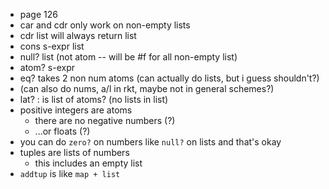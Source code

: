 * page 126
* car and cdr only work on non-empty lists
* cdr list will always return list
* cons s-expr list
* null? list (not atom -- will be #f for all non-empty list)
* atom? s-expr
* eq? takes 2 non num atoms (can actually do lists, but i guess shouldn't?)
* (can also do nums, a/l in rkt, maybe not in general schemes?)
* lat? : is list of atoms? (no lists in list)
* positive integers are atoms
  * there are no negative numbers (?)
  * ...or floats (?)
* you can do `zero?` on numbers like `null?` on lists and that's okay
* tuples are lists of numbers
  * this includes an empty list
* `addtup` is like `map + list`
